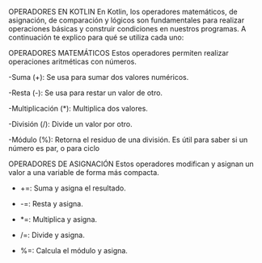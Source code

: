 OPERADORES EN KOTLIN
En Kotlin, los operadores matemáticos, de asignación, de comparación y lógicos son fundamentales para realizar operaciones básicas y construir condiciones en nuestros programas. A continuación te explico para qué se utiliza cada uno:

 OPERADORES MATEMÁTICOS
Estos operadores permiten realizar operaciones aritméticas con números.

-Suma (+): Se usa para sumar dos valores numéricos.

-Resta (-): Se usa para restar un valor de otro.

-Multiplicación (*): Multiplica dos valores.

-División (/): Divide un valor por otro.

-Módulo (%): Retorna el residuo de una división. Es útil para saber si un número es par, o para ciclo

 OPERADORES DE ASIGNACIÓN
Estos operadores modifican y asignan un valor a una variable de forma más compacta.

- +=: Suma y asigna el resultado.

- -=: Resta y asigna.

- *=: Multiplica y asigna.

- /=: Divide y asigna.

- %=: Calcula el módulo y asigna.
